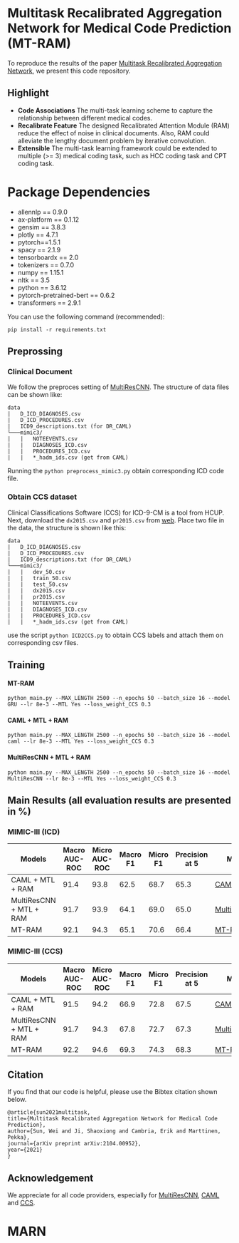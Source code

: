 # Multitask Recalibrated Aggregation Network for Medical Code Prediction (MT-RAM)
To reproduce the results of the paper [Multitask Recalibrated Aggregation Network](https://arxiv.org/abs/2104.00952), we present this code repository.

## Highlight

- **Code Associations** The multi-task learning scheme to capture the relationship between different medical codes. 
- **Recalibrate Feature** The designed Recalibrated Attention Module (RAM) reduce the effect of noise in clinical documents. Also, RAM could alleviate the lengthy document problem by iterative convolution. 
- **Extensible** The multi-task learning framework could be extended to multiple (>= 3) medical coding task, such as HCC coding task and CPT coding task. 

# Package Dependencies

* allennlp == 0.9.0
* ax-platform == 0.1.12
* gensim == 3.8.3
* plotly == 4.7.1
* pytorch==1.5.1
* spacy == 2.1.9
* tensorboardx == 2.0
* tokenizers == 0.7.0
* numpy == 1.15.1
* nltk == 3.5
* python == 3.6.12
* pytorch-pretrained-bert == 0.6.2
* transformers == 2.9.1

You can use the following command (recommended):
~~~
pip install -r requirements.txt
~~~

## Preprossing 

### Clinical Document

We follow the preproces setting of [MultiResCNN](https://github.com/foxlf823/Multi-Filter-Residual-Convolutional-Neural-Network). The structure of data files can be shown like:
```
data
|   D_ICD_DIAGNOSES.csv
|   D_ICD_PROCEDURES.csv
|   ICD9_descriptions.txt (for DR_CAML)
└───mimic3/
|   |   NOTEEVENTS.csv
|   |   DIAGNOSES_ICD.csv
|   |   PROCEDURES_ICD.csv
|   |   *_hadm_ids.csv (get from CAML)
```
Running the ```python preprocess_mimic3.py``` obtain corresponding ICD code file.

### Obtain CCS dataset

Clinical Classifications Software (CCS) for ICD-9-CM is a tool from HCUP.
Next, download the ```dx2015.csv``` and ```pr2015.csv``` from [web](https://www.hcup-us.ahrq.gov/toolssoftware/ccs/Single_Level_CCS_2015.zip). Place two file in the data, the structure is shown like this:

```
data
|   D_ICD_DIAGNOSES.csv
|   D_ICD_PROCEDURES.csv
|   ICD9_descriptions.txt (for DR_CAML)
└───mimic3/
|   |   dev_50.csv
|   |   train_50.csv
|   |   test_50.csv
|   |   dx2015.csv
|   |   pr2015.csv
|   |   NOTEEVENTS.csv
|   |   DIAGNOSES_ICD.csv
|   |   PROCEDURES_ICD.csv
|   |   *_hadm_ids.csv (get from CAML)
```
use the script ```python ICD2CCS.py``` to obtain CCS labels and attach them on corresponding csv files.

## Training

#### MT-RAM
~~~
python main.py --MAX_LENGTH 2500 --n_epochs 50 --batch_size 16 --model GRU --lr 8e-3 --MTL Yes --loss_weight_CCS 0.3
~~~
#### CAML + MTL + RAM
~~~
python main.py --MAX_LENGTH 2500 --n_epochs 50 --batch_size 16 --model caml --lr 8e-3 --MTL Yes --loss_weight_CCS 0.3
~~~
#### MultiResCNN + MTL + RAM
~~~
python main.py --MAX_LENGTH 2500 --n_epochs 50 --batch_size 16 --model MultiResCNN --lr 8e-3 --MTL Yes --loss_weight_CCS 0.3
~~~

## Main Results (all evaluation results are presented in %)
### MIMIC-III (ICD)

| Models     |  Macro AUC-ROC |  Micro AUC-ROC | Macro F1 | Micro F1 |  Precision at 5 | Model |
|--------------|-----------|-----------|-----------|--------------|-----------------------|-----|
|CAML + MTL + RAM | 91.4 | 93.8 | 62.5 | 68.7 | 65.3 | [CAML](https://drive.google.com/file/d/1f2E3nJO9C9spFujQTWALpRZMFR0hkjxg/view?usp=sharing) |
|MultiResCNN + MTL + RAM | 91.7 | 93.9 | 64.1 | 69.0 | 65.0 | [MultiResCNN](https://drive.google.com/file/d/18JQ740kIX8zbd6lGIeS5HYUNqbaUJdzd/view?usp=sharing) |
|MT-RAM    | 92.1 | 94.3 | 65.1 | 70.6 | 66.4 | [MT-RAM](https://drive.google.com/file/d/1-8TMF0qt2IJhYQnnQC7oCXh8LCdd_-Me/view?usp=sharing) |

### MIMIC-III (CCS)

| Models     |  Macro AUC-ROC |  Micro AUC-ROC | Macro F1 | Micro F1 |  Precision at 5 |Model |
|--------------|-----------|-----------|-----------|--------------|-----------------------|-----|
|CAML + MTL + RAM | 91.5 | 94.2 |	66.9 | 72.8	| 67.5 |[CAML](https://drive.google.com/file/d/1f2E3nJO9C9spFujQTWALpRZMFR0hkjxg/view?usp=sharing) |
|MultiResCNN + MTL + RAM | 91.7	| 94.3 | 67.8 |	72.7 | 67.3 |[MultiResCNN](https://drive.google.com/file/d/18JQ740kIX8zbd6lGIeS5HYUNqbaUJdzd/view?usp=sharing) |
|MT-RAM    |92.2 | 94.6 |	69.3	| 74.3	| 68.3 |[MT-RAM](https://drive.google.com/file/d/1-8TMF0qt2IJhYQnnQC7oCXh8LCdd_-Me/view?usp=sharing) |

## Citation
If you find that our code is helpful, please use the Bibtex citation shown below.

    @article{sun2021multitask,
    title={Multitask Recalibrated Aggregation Network for Medical Code Prediction},
    author={Sun, Wei and Ji, Shaoxiong and Cambria, Erik and Marttinen, Pekka},
    journal={arXiv preprint arXiv:2104.00952},
    year={2021}
    }

## Acknowledgement
We appreciate for all code providers, especially for [MultiResCNN](https://github.com/foxlf823/Multi-Filter-Residual-Convolutional-Neural-Network), [CAML](https://github.com/jamesmullenbach/caml-mimic) and [CCS](https://www.hcup-us.ahrq.gov/toolssoftware/ccs/ccs.jsp).
# MARN
